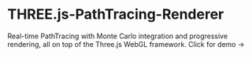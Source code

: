 # THREE.js-PathTracing-Renderer
Real-time PathTracing with Monte Carlo integration and progressive rendering, all on top of the Three.js WebGL framework.
Click for demo -> 
